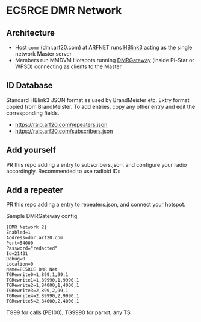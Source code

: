 # EC5RCE DMR Network

## Architecture

 - Host `comm` (dmr.arf20.com) at ARFNET runs [HBlink3](https://github.com/HBLink-org/hblink3) acting as the single network Master server
 - Members run MMDVM Hotspots running [DMRGateway](https://github.com/g4klx/DMRGateway) (inside Pi-Star or WPSD) connecting as clients to the Master

## ID Database

Standard HBlink3 JSON format as used by BrandMeister etc. Extry format copied from BrandMeister. To add entries, copy any other entry
and edit the corresponding fields.

 - https://raip.arf20.com/repeaters.json
 - https://raip.arf20.com/subscribers.json

## Add yourself

PR this repo adding a entry to subscribers.json, and configure your radio accordingly.
Recommended to use radioid IDs

## Add a repeater

PR this repo adding a entry to repeaters.json, and connect your hotspot.

Sample DMRGateway config

```
[DMR Network 2]
Enabled=1
Address=dmr.arf20.com
Port=54000
Password="redacted"
Id=21431
Debug=0
Location=0
Name=EC5RCE DMR Net
TGRewrite0=1,899,1,99,1
TGRewrite1=1,89990,1,9990,1
TGRewrite2=1,84000,1,4000,1
TGRewrite3=2,899,2,99,1
TGRewrite4=2,89990,2,9990,1
TGRewrite5=2,84000,2,4000,1
```

TG99 for calls (PE100), TG9990 for parrot, any TS

